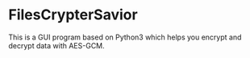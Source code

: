 # FilesCrypterSavior
This is a GUI program based on Python3 which helps you encrypt and decrypt data with AES-GCM.
